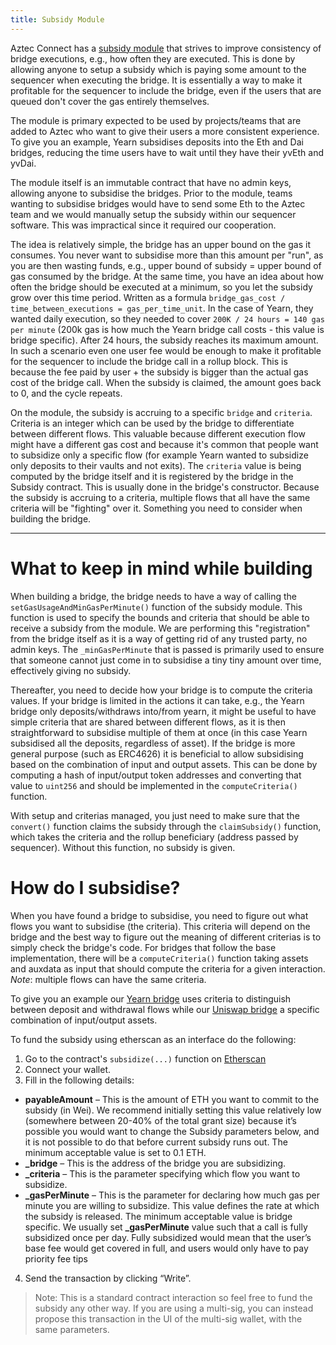 ```yaml
---
title: Subsidy Module
---
```


Aztec Connect has a [subsidy module](https://etherscan.io/address/0xABc30E831B5Cc173A9Ed5941714A7845c909e7fA) that strives to improve consistency of bridge executions, e.g., how often they are executed. This is done by allowing anyone to setup a subsidy which is paying some amount to the sequencer when executing the bridge. It is essentially a way to make it profitable for the sequencer to include the bridge, even if the users that are queued don't cover the gas entirely themselves. 

The module is primary expected to be used by projects/teams that are added to Aztec who want to give their users a more consistent experience. To give you an example, Yearn subsidises deposits into the Eth and Dai bridges, reducing the time users have to wait until they have their yvEth and yvDai.

The module itself is an immutable contract that have no admin keys, allowing anyone to subsidise the bridges. Prior to the module, teams wanting to subsidise bridges would have to send some Eth to the Aztec team and we would manually setup the subsidy within our sequencer software. This was impractical since it required our cooperation.

The idea is relatively simple, the bridge has an upper bound on the gas it consumes. You never want to subsidise more than this amount per "run", as you are then wasting funds, e.g., upper bound of subsidy = upper bound of gas consumed by the bridge. At the same time, you have an idea about how often the bridge should be executed at a minimum, so you let the subsidy grow over this time period. Written as a formula `bridge_gas_cost / time_between_executions = gas_per_time_unit`. In the case of Yearn, they wanted daily execution, so they needed to cover `200K / 24 hours = 140 gas per minute` (200k gas is how much the Yearn bridge call costs - this value is bridge specific). After 24 hours, the subsidy reaches its maximum amount. In such a scenario even one user fee would be enough to make it profitable for the sequencer to include the bridge call in a rollup block. This is because the fee paid by user + the subsidy is bigger than the actual gas cost of the bridge call. When the subsidy is claimed, the amount goes back to 0, and the cycle repeats. 

On the module, the subsidy is accruing to a specific `bridge` and `criteria`. Criteria is an integer which can be used by the bridge to differentiate between different flows. This valuable because different execution flow might have a different gas cost and because it's common that people want to subsidize only a specific flow (for example Yearn wanted to subsidize only deposits to their vaults and not exits). The `criteria` value is being computed by the bridge itself and it is registered by the bridge in the Subsidy contract. This is usually done in the bridge's constructor. Because the subsidy is accruing to a criteria, multiple flows that all have the same criteria will be "fighting" over it. Something you need to consider when building the bridge. 


---
# What to keep in mind while building
When building a bridge, the bridge needs to have a way of calling the `setGasUsageAndMinGasPerMinute()` function of the subsidy module. This function is used to specify the bounds and criteria that should be able to receive a subsidy from the module. We are performing this "registration" from the bridge itself as it is a way of getting rid of any trusted party, no admin keys. The `_minGasPerMinute` that is passed is primarily used to ensure that someone cannot just come in to subsidise a tiny tiny amount over time, effectively giving no subsidy.

Thereafter, you need to decide how your bridge is to compute the criteria values. If your bridge is limited in the actions it can take, e.g., the Yearn bridge only deposits/withdraws into/from yearn, it might be useful to have simple criteria that are shared between different flows, as it is then straightforward to subsidise multiple of them at once (in this case Yearn subsidised all the deposits, regardless of asset). If the bridge is more general purpose (such as ERC4626) it is beneficial to allow subsidising based on the combination of input and output assets. This can be done by computing a hash of input/output token addresses and converting that value to `uint256` and should be implemented in the `computeCriteria()` function.

With setup and criterias managed, you just need to make sure that the `convert()` function claims the subsidy through the `claimSubsidy()` function, which takes the criteria and the rollup beneficiary (address passed by sequencer). Without this function, no subsidy is given. 

# How do I subsidise?
When you have found a bridge to subsidise, you need to figure out what flows you want to subsidise (the criteria). This criteria will depend on the bridge and the best way to figure out the meaning of different criterias is to simply check the bridge's code. 
For bridges that follow the base implementation, there will be a `computeCriteria()` function taking assets and auxdata as input that should compute the criteria for a given interaction. *Note*: multiple flows can have the same criteria.


To give you an example our [Yearn bridge](https://github.com/AztecProtocol/aztec-connect-bridges/blob/master/src/bridges/yearn/YearnBridge.sol) uses criteria to distinguish between deposit and withdrawal flows while our [Uniswap bridge](https://github.com/AztecProtocol/aztec-connect-bridges/blob/master/src/bridges/uniswap/UniswapBridge.sol)  a specific combination of input/output assets.

To fund the subsidy using etherscan as an interface do the following:

1. Go to the contract's `subsidize(...)` function on [Etherscan](https://etherscan.io/address/0xabc30e831b5cc173a9ed5941714a7845c909e7fa#writeContract#F5)
2. Connect your wallet.
3. Fill in the following details:

  - **payableAmount** – This is the amount of ETH you want to commit to the subsidy (in Wei). We recommend initially setting this value relatively low (somewhere between 20-40% of the total grant size) because it’s possible you would want to change the Subsidy parameters below, and it is not possible to do that before current subsidy runs out. The minimum acceptable value is set to 0.1 ETH.
  - **\_bridge** – This is the address of the bridge you are subsidizing.
  - **\_criteria** – This is the parameter specifying which flow you want to subsidize.
  - **\_gasPerMinute** – This is the parameter for declaring how much gas per minute you are willing to subsidize. This value defines the rate at which the subsidy is released. The minimum acceptable value is bridge specific. We usually set **\_gasPerMinute** value such that a call is fully subsidized once per day. Fully subsidized would mean that the user’s base fee would get covered in full, and users would only have to pay priority fee tips

4. Send the transaction by clicking “Write”.

> Note: This is a standard contract interaction so feel free to fund the subsidy any other way.
> If you are using a multi-sig, you can instead propose this transaction in the UI of the multi-sig wallet, with the same parameters.